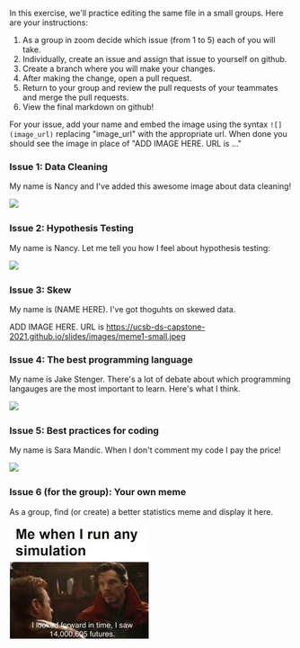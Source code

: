 In this exercise, we'll practice editing the same file in a small groups.  Here are your instructions:

1. As a group in zoom decide which issue (from 1 to 5) each of you will take.
2. Individually, create an issue and assign that issue to yourself on github.
3. Create a branch where you will make your changes.
4. After making the change, open a pull request.
5. Return to your group and review the pull requests of your teammates and merge the pull requests.
6. View the final markdown on github!


For your issue, add your name and embed the image using the syntax `![](image_url)` replacing "image_url" with the appropriate url. When done you should see the image in place of "ADD IMAGE HERE. URL is ..."

### Issue 1: Data Cleaning

My name is Nancy and I've added this awesome image about data cleaning!

![](https://user-images.githubusercontent.com/76935431/150621166-ff4df2d2-eb90-40d7-8825-7de9a5b3bb31.jpg)


### Issue 2: Hypothesis Testing


My name is Nancy.  Let me tell you how I feel about hypothesis testing:


![](https://user-images.githubusercontent.com/76935431/150621002-8b2282ce-9e55-4629-8c6c-e654dce7eeb8.jpg)


### Issue 3: Skew


My name is (NAME HERE).  I've got thoguhts on skewed data.


ADD IMAGE HERE.  URL is https://ucsb-ds-capstone-2021.github.io/slides/images/meme1-small.jpeg

### Issue 4: The best programming language

My name is Jake Stenger.  There's a lot of debate about which programming langauges are the most important to learn.  Here's what I think.

![](https://ucsb-ds-capstone-2021.github.io/slides/images/meme4-small.jpeg)

### Issue 5: Best practices for coding

My name is Sara Mandic.  When I don't comment my code I pay the price!

![](https://ucsb-ds-capstone-2021.github.io/slides/images/meme5-small.jpeg)

### Issue 6 (for the group): Your own meme

As a group, find (or create) a better statistics meme and display it here.

![](meme.jfif)
